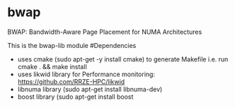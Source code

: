 # bwap
BWAP: Bandwidth-Aware Page Placement for NUMA Architectures

This is the bwap-lib module
#Dependencies

- uses cmake (sudo apt-get -y install cmake) to generate Makefile i.e. run cmake . && make install
- uses likwid library for Performance monitoring: https://github.com/RRZE-HPC/likwid
- libnuma library (sudo apt-get install libnuma-dev)
- boost library (sudo apt-get install boost
